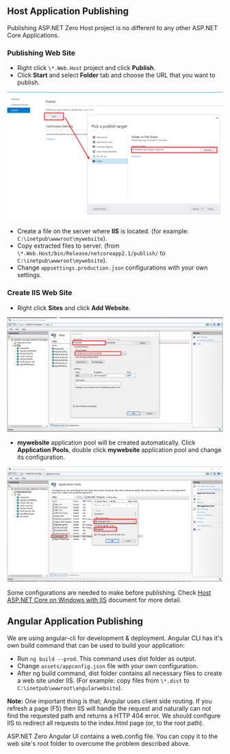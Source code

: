 ## Host Application Publishing

Publishing ASP.NET Zero Host project is no different to any other ASP.NET Core Applications.

### Publishing Web Site

- Right click `\*.Web.Host` project and click **Publish**.
- Click **Start** and select **Folder** tab and choose the URL that you want to publish.

<img src="images/iis-core-publish-select-folder-and-publish.png">

- Create a file on the server where **IIS** is located. (for example: `C:\inetpub\wwwroot\mywebsite`).
- Copy extracted files to server. (from `\*.Web.Host/bin/Release/netcoreapp2.1/publish/` to `C:\inetpub\wwwroot\mywebsite`).
- Change `appsettings.production.json` configurations with your own settings.

### Create IIS Web Site

- Right click **Sites** and click **Add Website**.

<img src="images/iis-core-publish-add-website-to-iis.png">

- **mywebsite** application pool will be created automatically. Click **Application Pools**, double click **mywebsite** application pool and change its configuration.

<img src="images/iis-core-publish-configure-app-pool.png">

Some configurations are needed to make before publishing. Check [Host ASP.NET Core on Windows with IIS](https://docs.microsoft.com/en-us/aspnet/core/host-and-deploy/iis/index?view=aspnetcore-2.1) document for more detail.

## Angular Application Publishing

We are using angular-cli for development & deployment. Angular CLI has it's own build command that can be used to build your application:

- Run `ng build --prod`. This command uses dist folder as output. 
- Change `assets/appconfig.json` file with your own configuration.
- After ng build command, dist folder contains all necessary files to create a web site under IIS. (For example: copy files from `\*.dist` to `C:\inetpub\wwwroot\angularwebsite`).

**Note:** One important thing is that; Angular uses client side routing. If you refresh a page (F5) then IIS will handle the request and naturally can not find the requested path and returns a HTTP 404 error. We should configure IIS to redirect all requests to the index.html page (or, to the root path).

ASP.NET Zero Angular UI contains a web.config file. You can copy it to the web site's root folder to overcome the problem described above.
